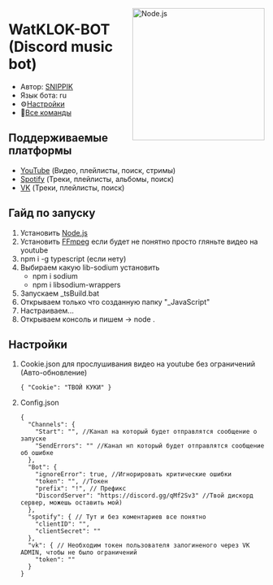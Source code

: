 [<img align="right" alt="Node.js" width="260px" src="https://cdn.discordapp.com/attachments/860113484493881365/917337557841362944/Typescript_logo_2020.svg.png" />](https://nodejs.org/en/)

# WatKLOK-BOT (Discord music bot)
- Автор: [SNIPPIK](https://github.com/SNIPPIK)
- Язык бота: ru
- ⚙[️Настройки](./DataBase/Config.json)
- 📜[Все команды](./src/Commands)

## Поддерживаемые платформы
- [YouTube](https://www.youtube.com/) (Видео, плейлисты, поиск, стримы)
- [Spotify](https://open.spotify.com/) (Треки, плейлисты, альбомы, поиск)
- [VK](https://vk.com/) (Треки, плейлисты, поиск)

## Гайд по запуску
1. Установить [Node.js](https://nodejs.org/en/)
2. Установить [FFmpeg](https://ffmpeg.org/download.html) если будет не понятно просто гляньте видео на youtube
3. npm i -g typescript (если нету)
4. Выбираем какую lib-sodium установить
    - npm i sodium
    - npm i libsodium-wrappers
5. Запускаем _tsBuild.bat
6. Открываем только что созданную папку "_JavaScript"
7. Настраиваем...
8. Открываем консоль и пишем -> node .


## Настройки
1. Cookie.json для прослушивания видео на youtube без ограничений (Авто-обновление)
    ```json5
    { "Cookie": "ТВОЙ КУКИ" }
   ```
2. Config.json
    ```json5 
    {
      "Channels": {
        "Start": "", //Канал на который будет отправлятся сообщение о запуске
        "SendErrors": "" //Канал нп который будет отправлятся сообщение об ошибке
      },
      "Bot": {
        "ignoreError": true, //Игнорировать критические ошибки
        "token": "", //Токен
        "prefix": "!", // Префикс
        "DiscordServer": "https://discord.gg/qMf2Sv3" //Твой дискорд сервер, можешь оставить мой)
      },
      "spotify": { // Тут и без коментариев все понятно
        "clientID": "",
        "clientSecret": ""
      },
      "vk": { // Необходим токен пользователя залогиненого через VK ADMIN, чтобы не было ограничений
        "token": ""
      }
    }
    ```